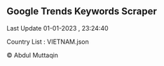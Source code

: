 

## Google Trends Keywords Scraper 
 
Last Update 01-01-2023 , 23:24:40

Country List :
VIETNAM.json



© Abdul Muttaqin 
